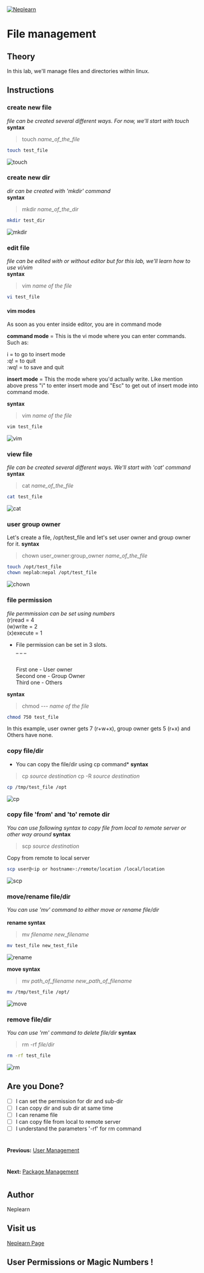 [![Neplearn](../neplearn.png)](https://neplearn.com)

# File management

## Theory
In this lab, we'll manage files and directories within linux.

## Instructions

### create new file
*file can be created several different ways. For now, we'll start with touch* <br>
**syntax**

> touch *name_of_the_file*

```bash
touch test_file
```
![touch](touch.gif)

### create new dir
*dir can be created with 'mkdir' command* <br>
**syntax**

> mkdir *name_of_the_dir*

```bash
mkdir test_dir
```
![mkdir](mkdir.gif)

### edit file
*file can be edited with or without editor but for this lab, we'll learn how to use vi/vim* <br>
**syntax**

> vim *name of the file*

```bash
vi test_file
```

#### vim modes
As soon as you enter inside editor, you are in command mode <br>

**command mode** = This is the vi mode where you can enter commands. Such as:

i = to go to insert mode <br>
:q! = to quit <br>
:wq! = to save and quit <br>

**insert mode** = This the mode where you'd actually write. Like mention above press "i" to enter insert mode
and "Esc" to get out of insert mode into command mode.

**syntax**

> vim *name of the file*

```bash
vim test_file
```
![vim](vim.gif)

### view file
*file can be created several different ways. We'll start with 'cat' command* <br>
**syntax**

> cat *name_of_the_file*

```bash
cat test_file
```
![cat](cat.gif)

### user group owner
Let's create a file, /opt/test_file and let's set user owner and group owner for it.
**syntax**

> chown user_owner:group_owner *name_of_the_file*

```bash
touch /opt/test_file
chown neplab:nepal /opt/test_file
```
![chown](chown.gif)

### file permission
*file permmission can be set using numbers* <br>
(r)read = 4 <br>
(w)write = 2 <br>
(x)execute = 1 <br>

* File permission can be set in 3 slots. <br> 
	_ _ _ <br> <br>
  
  First one - User owner <br>
  Second one - Group Owner <br>
  Third one - Others <br>

**syntax**

> chmod --- *name of the file*

```bash
chmod 750 test_file
```

In this example, user owner gets 7 (r+w+x), group owner gets 5 (r+x) and Others have none.

### copy file/dir
* You can copy the file/dir using cp command*
**syntax**

> cp *source* *destination*
> cp -R *source* *destination*

```bash
cp /tmp/test_file /opt
```
![cp](cp.gif)

### copy file 'from' and 'to' remote dir
*You can use following syntax to copy file from local to remote server or other way around*
**syntax**

> scp *source* *destination*

Copy from remote to local server 

```bash
scp user@<ip or hostname>:/remote/location /local/location
```
![scp](scp.gif)

### move/rename file/dir
*You can use 'mv' command to either move or rename file/dir* <br> <br>
**rename syntax**

> mv *filename* *new_filename*

```bash
mv test_file new_test_file
```
![rename](rename.gif)

**move syntax**

> mv *path_of_filename* *new_path_of_filename*

```bash
mv /tmp/test_file /opt/
```
![move](move.gif)

### remove file/dir
*You can use 'rm' command to delete file/dir*
**syntax**

> rm -rf *file/dir*

```bash
rm -rf test_file
```
![rm](rm.gif)


## Are you Done?
- [ ] I can set the permission for dir and sub-dir
- [ ] I can copy dir and sub dir at same time
- [ ] I can rename file
- [ ] I can copy file from local to remote server
- [ ] I understand the parameters '-rf' for rm command
#
**Previous:** [User Management](https://github.com/neplearn/lab_linux/tree/master/lab_08User_Management)
#
**Next:** [Package Management](https://github.com/neplearn/lab_linux/tree/master/lab_10Package_Management)
#
## Author
Neplearn

## Visit us
[Neplearn Page](https://www.neplearn.com)

## User Permissions or Magic Numbers !
